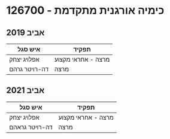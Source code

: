 # 126700 - כימיה אורגנית מתקדמת

## אביב 2019

| איש סגל | תפקיד |
| ---- | ---- |
| אפלויג יצחק | מרצה - אחראי מקצוע |
| דה-רויטר גרהם | מרצה |

## אביב 2021

| איש סגל | תפקיד |
| ---- | ---- |
| אפלויג יצחק | מרצה - אחראי מקצוע |
| דה-רויטר גראהם | מרצה |

